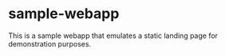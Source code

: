 # sample-webapp

This is a sample webapp that emulates a static landing page for demonstration purposes.
